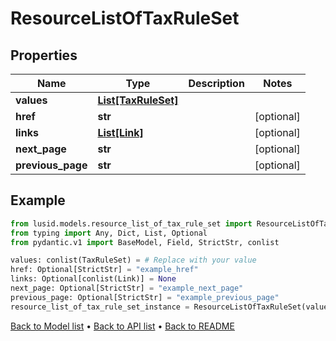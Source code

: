 # ResourceListOfTaxRuleSet

## Properties
Name | Type | Description | Notes
------------ | ------------- | ------------- | -------------
**values** | [**List[TaxRuleSet]**](TaxRuleSet.md) |  | 
**href** | **str** |  | [optional] 
**links** | [**List[Link]**](Link.md) |  | [optional] 
**next_page** | **str** |  | [optional] 
**previous_page** | **str** |  | [optional] 
## Example

```python
from lusid.models.resource_list_of_tax_rule_set import ResourceListOfTaxRuleSet
from typing import Any, Dict, List, Optional
from pydantic.v1 import BaseModel, Field, StrictStr, conlist

values: conlist(TaxRuleSet) = # Replace with your value
href: Optional[StrictStr] = "example_href"
links: Optional[conlist(Link)] = None
next_page: Optional[StrictStr] = "example_next_page"
previous_page: Optional[StrictStr] = "example_previous_page"
resource_list_of_tax_rule_set_instance = ResourceListOfTaxRuleSet(values=values, href=href, links=links, next_page=next_page, previous_page=previous_page)

```

[Back to Model list](../README.md#documentation-for-models) &#8226; [Back to API list](../README.md#documentation-for-api-endpoints) &#8226; [Back to README](../README.md)

